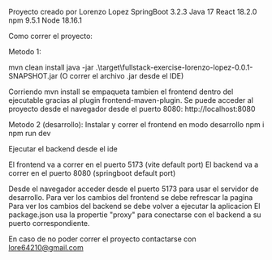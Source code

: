 Proyecto creado por Lorenzo Lopez 
SpringBoot 3.2.3
Java 17
React 18.2.0
npm 9.5.1
Node 18.16.1

Como correr el proyecto:

Metodo 1:

mvn clean install
java -jar .\target\fullstack-exercise-lorenzo-lopez-0.0.1-SNAPSHOT.jar
(O correr el archivo .jar desde el IDE)

Corriendo mvn install se empaqueta tambien el frontend dentro del ejecutable gracias al plugin frontend-maven-plugin.
Se puede acceder al proyecto desde el navegador desde el puerto 8080:
http://localhost:8080

Metodo 2 (desarrollo):
Instalar y correr el frontend en modo desarrollo
npm i
npm run dev

Ejecutar el backend desde el ide

El frontend va a correr en el puerto 5173 (vite default port)
El backend va a correr en el puerto 8080 (springboot default port)

Desde el navegador acceder desde el puerto 5173 para usar el servidor de desarrollo.
Para ver los cambios del frontend se debe refrescar la pagina
Para ver los cambios del backend se debe volver a ejecutar la aplicacion
El package.json usa la propertie "proxy" para conectarse con el backend a su puerto correspondiente.


En caso de no poder correr el proyecto contactarse con lore64210@gmail.com
